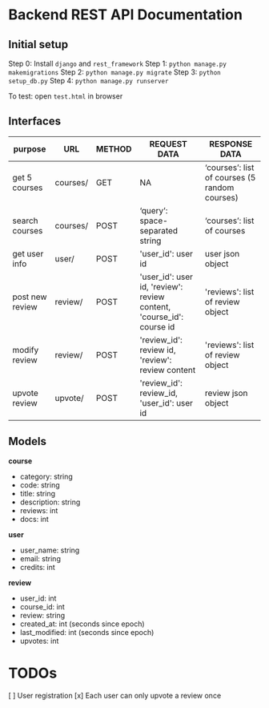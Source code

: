 # Backend REST API Documentation

## Initial setup
Step 0: Install `django` and `rest_framework`
Step 1: `python manage.py makemigrations`
Step 2: `python manage.py migrate`
Step 3: `python setup_db.py`
Step 4: `python manage.py runserver`

To test: open `test.html` in browser

## Interfaces
| purpose | URL | METHOD | REQUEST DATA | RESPONSE DATA |
| --- | ------ | ------------ | ------------- | ------- |
| get 5 courses | courses/ | GET | NA | ‘courses’: list of courses (5 random courses) |
| search courses | courses/ | POST | ‘query’: space-separated string | ‘courses’: list of courses |
| get user info | user/ | POST | 'user_id': user id | user json object |
| post new review | review/ | POST | 'user_id': user id, 'review': review content, 'course_id': course id | 'reviews': list of review object |
| modify review | review/ | POST | 'review_id': review id, 'review': review content | 'reviews': list of review object |
| upvote review | upvote/ | POST | 'review_id': review_id, 'user_id': user id | review json object |

## Models
**course**
- category: string
- code: string
- title: string
- description: string
- reviews: int
- docs: int

**user**
- user_name: string
- email: string
- credits: int

**review**
- user_id: int
- course_id: int
- review: string
- created_at: int (seconds since epoch)
- last_modified: int (seconds since epoch)
- upvotes: int

# TODOs
[ ] User registration
[x] Each user can only upvote a review once
